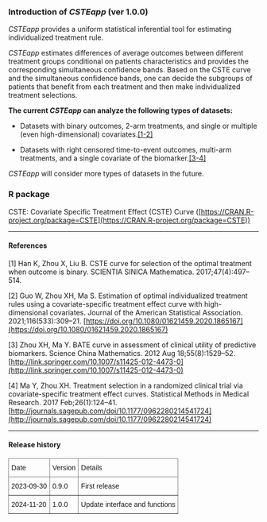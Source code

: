 ### Introduction of _CSTEapp_ (ver 1.0.0)

_CSTEapp_ provides a uniform statistical inferential tool for estimating individualized treatment rule.

_CSTEapp_ estimates differences of average outcomes between different treatment groups conditional on patients characteristics and provides the corresponding simultaneous confidence bands. Based on the CSTE curve and the simultaneous confidence bands, one can decide the subgroups of patients that benefit from each treatment and then make individualized treatment selections.

**The current _CSTEapp_ can analyze the following types of datasets:**

*   Datasets with binary outcomes, 2-arm treatments, and single or multiple (even high-dimensional) covariates.[\[1-2\]](#1)
    
*   Datasets with right censored time-to-event outcomes, multi-arm treatments, and a single covariate of the biomarker.[\[3-4\]](#4)
    

_CSTEapp_ will consider more types of datasets in the future.

### R package

CSTE: Covariate Specific Treatment Effect (CSTE) Curve ([https://CRAN.R-project.org/package=CSTE](https://CRAN.R-project.org/package=CSTE))

--------

#### References

\[1\] Han K, Zhou X, Liu B. CSTE curve for selection of the optimal treatment when outcome is binary. SCIENTIA SINICA Mathematica. 2017;47(4):497–514.

\[2\] Guo W, Zhou XH, Ma S. Estimation of optimal individualized treatment rules using a covariate-specific treatment effect curve with high-dimensional covariates. Journal of the American Statistical Association. 2021;116(533):309–21. [https://doi.org/10.1080/01621459.2020.1865167](https://doi.org/10.1080/01621459.2020.1865167)

\[3\] Zhou XH, Ma Y. BATE curve in assessment of clinical utility of predictive biomarkers. Science China Mathematics. 2012 Aug 18;55(8):1529–52. [http://link.springer.com/10.1007/s11425-012-4473-0](http://link.springer.com/10.1007/s11425-012-4473-0)

\[4\] Ma Y, Zhou XH. Treatment selection in a randomized clinical trial via covariate-specific treatment effect curves. Statistical Methods in Medical Research. 2017 Feb;26(1):124–41. [http://journals.sagepub.com/doi/10.1177/0962280214541724](http://journals.sagepub.com/doi/10.1177/0962280214541724)


-----

<h4 id="release-history">Release history</h4>
<style type="text/css">
.tg  {border-collapse:collapse;border-spacing:0;}
.tg td{border-color:black;border-style:solid;border-width:1px;font-family:Arial, sans-serif;font-size:14px;
  overflow:hidden;padding:10px 5px;word-break:normal;}
.tg th{border-color:black;border-style:solid;border-width:1px;font-family:Arial, sans-serif;font-size:14px;
  font-weight:normal;overflow:hidden;padding:10px 5px;word-break:normal;}
.tg .tg-0pky{border-color:inherit;text-align:left;vertical-align:top}
</style>
<table class="tg">
<thead>
  <tr>
    <th class="tg-0pky">Date</th>
    <th class="tg-0pky">Version</th>
    <th class="tg-0pky">Details</th>
  </tr>
</thead>
<tbody>
  <tr>
    <td class="tg-0pky">2023-09-30 </td>
    <td class="tg-0pky">0.9.0</td>
    <td class="tg-0pky">First release</td>
  </tr>
  <tr>
    <td class="tg-0pky">2024-11-20</td>
    <td class="tg-0pky">1.0.0</td>
    <td class="tg-0pky">Update interface and functions</td>
  </tr>
</tbody>
</table>

